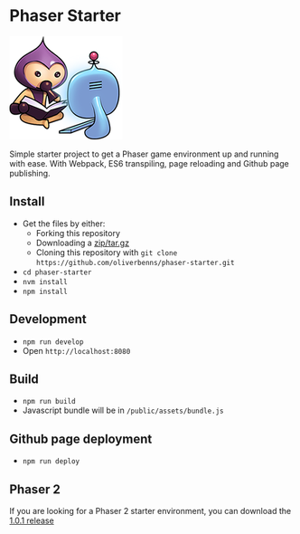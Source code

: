 # Phaser Starter

![Phaser avatar studying](./public/assets/img/study.png)

Simple starter project to get a Phaser game environment up and running with ease. With Webpack, ES6 transpiling, page reloading and Github page publishing.

## Install
- Get the files by either:
  - Forking this repository
  - Downloading a [zip/tar.gz](https://github.com/oliverbenns/phaser-starter/releases)
  - Cloning this repository with `git clone https://github.com/oliverbenns/phaser-starter.git`
- `cd phaser-starter`
- `nvm install`
- `npm install`

## Development
- `npm run develop`
- Open `http://localhost:8080`

## Build
- `npm run build`
- Javascript bundle will be in `/public/assets/bundle.js`

## Github page deployment
- `npm run deploy`

## Phaser 2

If you are looking for a Phaser 2 starter environment, you can download the [1.0.1 release](https://github.com/oliverbenns/phaser-starter/releases/1.0.1)
